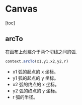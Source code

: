 # Canvas

[toc]

## arcTo
在画布上创建介于两个切线之间的弧.

```js
context.arcTo(x1,y1,x2,y2,r)
```

- x1 弧的起点的 x 坐标。
- y1 弧的起点的 y 坐标。
- x2 弧的终点的 x 坐标。
- y2 弧的终点的 y 坐标。
- r  弧的半径。